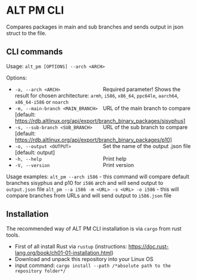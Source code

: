 # ALT PM CLI
Compares packages in main and sub branches and sends output in json struct to the file. 

## CLI commands
Usage: `alt_pm [OPTIONS] --arch <ARCH>`

Options:
*  `-a, --arch <ARCH>                `Required parameter! Shows the result for chosen architecture: `armh`, `i586`, `x86_64`, `ppc64le`, `aarch64`, `x86_64-i586` or `noarch`
*  `-m, --main-branch <MAIN_BRANCH>  `URL of the main branch to compare [default: https://rdb.altlinux.org/api/export/branch_binary_packages/sisyphus]
*  `-s, --sub-branch <SUB_BRANCH>    `URL of the sub branch to compare [default: https://rdb.altlinux.org/api/export/branch_binary_packages/p10]
*  `-o, --output <OUTPUT>            `Set the name of the output .json file [default: output]
*  `-h, --help                       `Print help
*  `-V, --version                    `Print version

Usage examples: 
`alt_pm --arch i586` - this command will compare default branches sisyphus and p10 for `i586` arch and will send output to `output.json` file 
`alt_pm --a i586 -m <URL> -s <URL> -o i586` - this will compare branches from URLs and will send output to `i586.json` file 

## Installation
The recommended way of ALT PM CLI installation is via `cargo` from rust tools. 

* First of all install Rust via `rustup` (instructions: https://doc.rust-lang.org/book/ch01-01-installation.html)
* Download and unpack this repository into your Linux OS
* input command: `cargo install --path /*absolute path to the repository folder*/`   